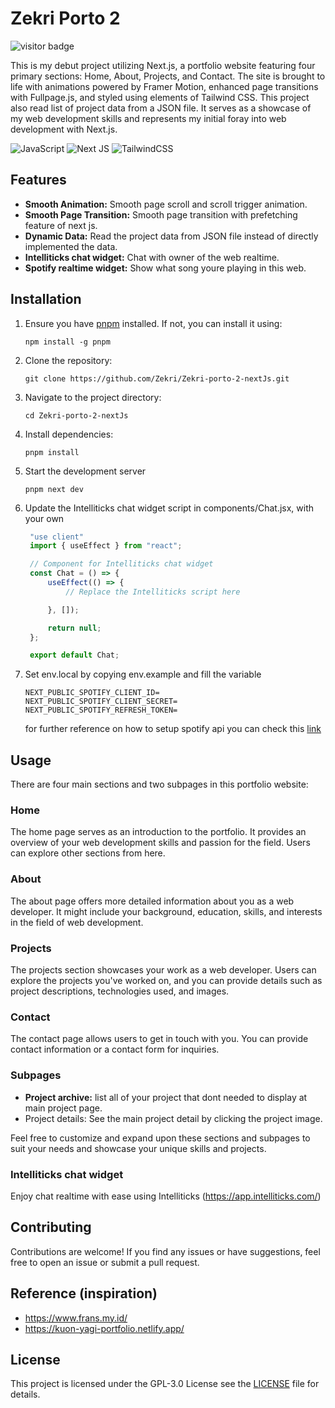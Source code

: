 # Zekri Porto 2

![visitor badge](https://visitor-badge.laobi.icu/badge?page_id=aleph-discord-bot.visitor-badge)

This is my debut project utilizing Next.js, a portfolio website featuring four primary sections: Home, About, Projects, and Contact. The site is brought to life with animations powered by Framer Motion, enhanced page transitions with Fullpage.js, and styled using elements of Tailwind CSS. This project also read list of project data from a JSON file. It serves as a showcase of my web development skills and represents my initial foray into web development with Next.js.

![JavaScript](https://img.shields.io/badge/javascript-%23323330.svg?style=for-the-badge&logo=javascript&logoColor=%23F7DF1E) ![Next JS](https://img.shields.io/badge/Next-black?style=for-the-badge&logo=next.js&logoColor=white) ![TailwindCSS](https://img.shields.io/badge/tailwindcss-%2338B2AC.svg?style=for-the-badge&logo=tailwind-css&logoColor=white)

## Features

* **Smooth Animation:** Smooth page scroll and scroll trigger animation.
* **Smooth Page Transition:** Smooth page transition with prefetching feature of next js.
* **Dynamic Data:** Read the project data from JSON file instead of directly implemented the data.
* **Intelliticks chat widget:** Chat with owner of the web realtime.
* **Spotify realtime widget:** Show what song youre playing in this web.

## Installation

1. Ensure you have [pnpm](https://pnpm.io/) installed. If not, you can install it using:

   ```shell
   npm install -g pnpm
   ```
2. Clone the repository:

   ```shell
   git clone https://github.com/Zekri/Zekri-porto-2-nextJs.git
   ```
3. Navigate to the project directory:

   ```shell
   cd Zekri-porto-2-nextJs
   ```
4. Install dependencies:

   ```
   pnpm install
   ```
5. Start the development server

   ```shell
   pnpm next dev
   ```
6. Update the Intelliticks chat widget script in components/Chat.jsx, with your own

   ```javascript
    "use client"
    import { useEffect } from "react";

    // Component for Intelliticks chat widget
    const Chat = () => {
    	useEffect(() => {
    		// Replace the Intelliticks script here

    	}, []);

    	return null;
    };

    export default Chat;
   ```
7. Set env.local by copying env.example and fill the variable

   ```
   NEXT_PUBLIC_SPOTIFY_CLIENT_ID=
   NEXT_PUBLIC_SPOTIFY_CLIENT_SECRET=
   NEXT_PUBLIC_SPOTIFY_REFRESH_TOKEN=
   ```

   for further reference on how to setup spotify api you can check this [link ](https://leerob.io/blog/spotify-api-nextjs "leerob blog")

## Usage

There are four main sections and two subpages in this portfolio website:

### Home

The home page serves as an introduction to the portfolio. It provides an overview of your web development skills and passion for the field. Users can explore other sections from here.

### About

The about page offers more detailed information about you as a web developer. It might include your background, education, skills, and interests in the field of web development.

### Projects

The projects section showcases your work as a web developer. Users can explore the projects you've worked on, and you can provide details such as project descriptions, technologies used, and images.

### Contact

The contact page allows users to get in touch with you. You can provide contact information or a contact form for inquiries.

### Subpages

- **Project archive:** list all of your project that dont needed to display at main project page.
- Project details: See the main project detail by clicking the project image.

Feel free to customize and expand upon these sections and subpages to suit your needs and showcase your unique skills and projects.

### Intelliticks chat widget

Enjoy chat realtime with ease using Intelliticks (https://app.intelliticks.com/)

## Contributing

Contributions are welcome! If you find any issues or have suggestions, feel free to open an issue or submit a pull request.

## Reference (inspiration)

- https://www.frans.my.id/
- https://kuon-yagi-portfolio.netlify.app/

## License

This project is licensed under the GPL-3.0 License see the [LICENSE](LICENSE) file for details.
